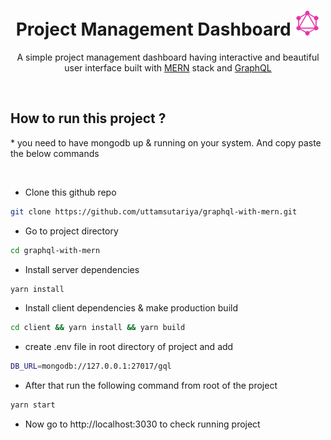 <h1 align="center">Project Management Dashboard <img src="./client/src/assets/logo.png" width="40" height="40"/></h1>
<p align="center">
    A simple project management dashboard having interactive and beautiful user interface built with <a href="https://www.mongodb.com/mern-stack" target="_blank">MERN</a> stack and 
    <a href="https://graphql.org/" target="_blank">GraphQL</a>
</p>

<br>

## How to run this project ?

\* you need to have mongodb up & running on your system. And copy paste the below commands

<br>

-   Clone this github repo

```bash
git clone https://github.com/uttamsutariya/graphql-with-mern.git
```

-   Go to project directory

```bash
cd graphql-with-mern
```

-   Install server dependencies

```bash
yarn install
```

-   Install client dependencies & make production build

```bash
cd client && yarn install && yarn build
```

-   create .env file in root directory of project and add

```bash
DB_URL=mongodb://127.0.0.1:27017/gql
```

-   After that run the following command from root of the project

```bash
yarn start
```

-   Now go to http://localhost:3030 to check running project
